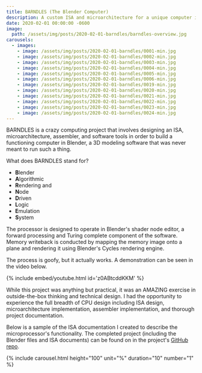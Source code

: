 ```yaml
---
title: BARNDLES (The Blender Computer)
description: A custom ISA and microarchitecture for a unique computer implemented with 3D shaders.
date: 2020-02-01 00:00:00 -0600
image:
  path: /assets/img/posts/2020-02-01-barndles/barndles-overview.jpg
carousels:
  - images:
    - image: /assets/img/posts/2020-02-01-barndles/0001-min.jpg
    - image: /assets/img/posts/2020-02-01-barndles/0002-min.jpg
    - image: /assets/img/posts/2020-02-01-barndles/0003-min.jpg
    - image: /assets/img/posts/2020-02-01-barndles/0004-min.jpg
    - image: /assets/img/posts/2020-02-01-barndles/0005-min.jpg
    - image: /assets/img/posts/2020-02-01-barndles/0006-min.jpg
    - image: /assets/img/posts/2020-02-01-barndles/0019-min.jpg
    - image: /assets/img/posts/2020-02-01-barndles/0020-min.jpg
    - image: /assets/img/posts/2020-02-01-barndles/0021-min.jpg
    - image: /assets/img/posts/2020-02-01-barndles/0022-min.jpg
    - image: /assets/img/posts/2020-02-01-barndles/0023-min.jpg
    - image: /assets/img/posts/2020-02-01-barndles/0024-min.jpg
---
```


BARNDLES is a crazy computing project that involves designing an ISA, microarchitecture, assembler, and software tools in order to build a functioning computer in Blender, a 3D modeling software that was never meant to run such a thing.

What does BARNDLES stand for?

- **B**lender
- **A**lgorithmic
- **R**endering and
- **N**ode
- **D**riven
- **L**ogic
- **E**mulation
- **S**ystem

The processor is designed to operate in Blender's shader node editor, a forward processing and Turing complete component of the software. Memory writeback is conducted by mapping the memory image onto a plane and rendering it using Blender's Cycles rendering engine.

The process is goofy, but it actually works. A demonstration can be seen in the video below.

{% include embed/youtube.html id='z0ABtcddKKM' %}

While this project was anything but practical, it was an AMAZING exercise in outside-the-box thinking and technical design. I had the opportunity to experience the full breadth of CPU design including ISA design, microarchitecture implementation, assembler implementation, and thorough project documentation.

Below is a sample of the ISA documentation I created to describe the microprocessor's functionality. The completed project (including the Blender files and ISA documents) can be found on in the project's [GitHub repo](https://github.com/grantwilk/barndles).

{% include carousel.html height="100" unit="%" duration="10" number="1" %}

